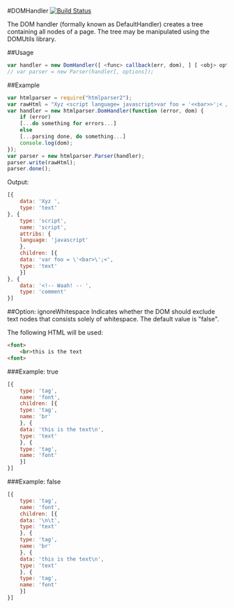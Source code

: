 #DOMHandler [![Build Status](https://secure.travis-ci.org/fb55/DomHandler.png)](http://travis-ci.org/fb55/DomHandler)

The DOM handler (formally known as DefaultHandler) creates a tree containing all nodes of a page. The tree may be manipulated using the DOMUtils library.

##Usage
```javascript
var handler = new DomHandler([ <func> callback(err, dom), ] [ <obj> options ]);
// var parser = new Parser(handler[, options]);
```

##Example
```javascript
var htmlparser = require("htmlparser2");
var rawHtml = "Xyz <script language= javascript>var foo = '<<bar>>';< /  script><!--<!-- Waah! -- -->";
var handler = new htmlparser.DomHandler(function (error, dom) {
    if (error)
	[...do something for errors...]
    else
	[...parsing done, do something...]
	console.log(dom);
});
var parser = new htmlparser.Parser(handler);
parser.write(rawHtml);
parser.done();
```

Output:

```javascript
[{
    data: 'Xyz ',
    type: 'text'
}, {
    type: 'script',
    name: 'script',
    attribs: {
	language: 'javascript'
    },
    children: [{
	data: 'var foo = \'<bar>\';<',
	type: 'text'
    }]
}, {
    data: '<!-- Waah! -- ',
    type: 'comment'
}]
```

##Option: ignoreWhitespace
Indicates whether the DOM should exclude text nodes that consists solely of whitespace. The default value is "false".

The following HTML will be used:

```html
<font>
	<br>this is the text
<font>
```

###Example: true

```javascript
[{
    type: 'tag',
    name: 'font',
    children: [{
	type: 'tag',
	name: 'br'
    }, {
	data: 'this is the text\n',
	type: 'text'
    }, {
	type: 'tag',
	name: 'font'
    }]
}]
```

###Example: false

```javascript
[{
	type: 'tag',
    name: 'font',
    children: [{
	data: '\n\t',
	type: 'text'
    }, {
	type: 'tag',
	name: 'br'
    }, {
	data: 'this is the text\n',
	type: 'text'
    }, {
	type: 'tag',
	name: 'font'
    }]
}]
```